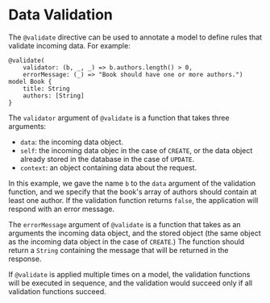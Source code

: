 # Data Validation

The `@validate` directive can be used to annotate a model to define rules that validate incoming data. For example:

```heavenly-x
@validate(
    validator: (b, _, _) => b.authors.length() > 0, 
    errorMessage: (_) => "Book should have one or more authors.")
model Book {
    title: String
    authors: [String]
}
```

The `validator` argument of `@validate` is a function that takes three arguments:
* `data`: the incoming data object.
* `self`: the incoming data objec in the case of `CREATE`, or the data object already stored in the database in the case of `UPDATE`.
* `context`: an object containing data about the request.

In this example, we gave the name `b` to the `data` argument of the validation function, and we specify that the book's array of authors should contain at least one author. If the validation function returns `false`, the application will respond with an error message.

The `errorMessage` argument of `@validate` is a function that takes as an arguments the incoming data object, and the stored object (the same object as the incoming data object in the case of `CREATE`.) The function should return a `String` containing the message that will be returned in the response.

If `@validate` is applied multiple times on a model, the validation functions will be executed in sequence, and the validation would succeed only if all validation functions succeed.